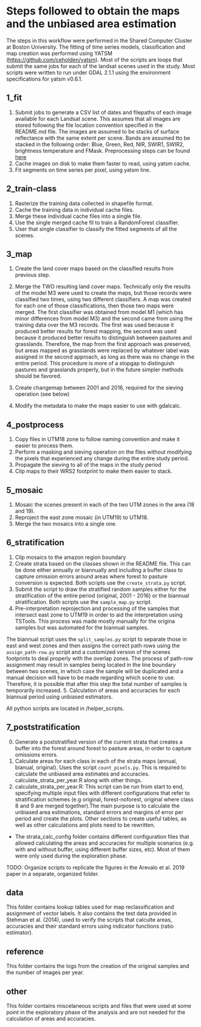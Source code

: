 # Steps followed to obtain the maps and the unbiased area estimation

The steps in this workflow were performed in the Shared Computer Cluster at Boston University. The fitting of time series models, classification and map creation was performed using YATSM (https://github.com/ceholden/yatsm). Most of the scripts are loops that submit the same jobs for each of the landsat scenes used in the study. Most scripts were written to run under GDAL 2.1.1 using the environment specifications for yatsm v0.6.1.

## 1_fit 

1. Submit jobs to generate a CSV list of dates and filepaths of each image available for each Landsat scene. This assumes that all images are stored following the file location convention specified in the README.md file. The images are assumed to be stacks of surface reflectance with the same extent per scene. Bands are assumed tto be stacked in the following order: Blue, Green, Red, NIR, SWIR1, SWIR2, brightness temperature and FMask. Preprocessing steps can be found [here](https://github.com/parevalo/landsat_process) 
2. Cache images on disk to make them faster to read, using yatsm cache.
3. Fit segments on time series per pixel, using yatsm line.

## 2_train-class

1. Rasterize the training data collected in shapefile format. 
2. Cache the training data in individual cache files.
3. Merge these individual cache files into a single file.
4. Use the single merged cache fil to train a RandomForest classifier.
5. User that single classifier to classify the fitted segments of all the scenes.

## 3_map

1. Create the land cover maps based on the classified results from previous step.
2. Merge the TWO resulting land cover maps. Technically only the results of the model M3 were used to create 
 the maps, but those records were classified two times, using two different classifiers. A map was created for
 each  one of those classifications, then those two maps were merged. The first classifier was obtained from 
 model M1 (which has minor differences from model M3) and the second came from using the training data over
 the M3 records. The first was used because it produced better results for forest mapping, the second was used
 because it produced better results to distinguish between pastures and grasslands. Therefore, the map from the first approach was preserved, but areas mapped as grasslands were replaced by whatever label was assigned in
 the second approach, as long as there was no change in the entire period. This procedure is more of a stopgap  to distinguish pastures and grasslands properly, but in the future simpler methods should be favored.
 
3. Create changemap between 2001 and 2016, required for the sieving operation (see below)
4. Modify the metadata to make the maps easier to use with gdalcalc.

## 4_postprocess

1. Copy files in UTM18 zone to follow naming convention and make it easier to process them.
2. Perform a masking and sieving operation on the files without modifying the pixels that experienced any change during the entire study period.
3. Propagate the sieving to all of the maps in the study period
4. Clip maps to their WRS2 footprint to make them easier to stack.

## 5_mosaic

1. Mosaic the scenes present in each of the two UTM zones in the area (18 and 19).
2. Reproject the east zone mosaic (in UTM19) to UTM18.
3. Merge the two mosaics into a single one.

## 6_stratification

1. Clip mosaics to the amazon region boundary
2. Create strata based on the classes shown in the README file. This can be done either annually
 or biannually and including a buffer class to capture omission errors around areas where forest to
 pasture conversion is expected. Both scripts use the `create_strata.py` script.
3. Submit the script to draw the stratified random samples either for the stratification of the entire period 
 (original, 2001 - 2016) or the biannual stratification. Both scripts use the `sample_map.py` script. 
4. Pre-interpretation reprojection and processing of the samples that intersect east zone to UTM19 in order 
 to aid the interpretation using TSTools. This process was made mostly manually for the origina samples but
 was automated for the biannual samples.

 The biannual script uses the `split_samples.py` script to separate those in east and west  zones and then 
 assigns the correct path rows using the `assign_path-row.py` script and a customized version  of the scenes 
 footprints to deal properly with the overlap zones. The process of path-row assignment may result in samples 
 being located in the line boundary between two scenes, in which case the sample will be duplicated and a 
 manual decision will have to be made regarding which scene to use. Therefore, it is possible that after 
 this step the total number of samples is temporarily increased. 
5. Calculation of areas and accuracies for each biannual period using unbiased estimators. 

All python scripts are located in /helper_scripts.


## 7_poststratification

0. Generate a poststratified version of the current strata that creates a buffer into the forest around
 forest to pasture areas, in order to capture omissions errors.
1. Calculate areas for each class in each of the strata maps (annual, bianual, original). Uses the script
 `count_pixels.py`. This is required to calculate the unbiased area estimates and accuracies.
calculate_strata_per_year.R along with other things.
2. calculate_strata_per_year.R: This script can be run from start to end, specifying multiple input files
 with different configurations that refer to stratification schemes (e.g original, forest-noforest, original
 where class 8 and 9 are merged together).The main purpose is to calculate the unbiased area estimations, 
 standard errors and margins of error per period and create the plots. Other sections to create useful tables,
 as well as other calculations and plots need to be rewritten. 


- The strata_calc_config folder contains different configuration files that allowed calculating the
areas and accuracies for multiple scenarios (e.g. with and without buffer, using different buffer 
sizes, etc). Most of them were only used during the exploration phase. 

TODO: Organize scripts to replicate the figures in the Arevalo et al. 2019 paper in a separate, 
organized folder.

## data

This folder contains lookup tables used for map reclassification and assignment of vector labels.
It also contains the test data provided in Stehman et al. (2014), used to verify the scripts
that calculte areas, accuracies and their standard errors using indicator functions (ratio estimator).

## reference
This folder contains the logs from the creation of the original samples and the number of images per year.

## other
This folder contains miscelaneous scripts and files that were used at some point in the exploratory
phase of the analysis and are not needed for the calculation of areas and accuracies. 
